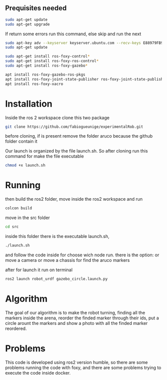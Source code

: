 ## Prequisites needed

``` bash
sudo apt-get update
sudo apt-get upgrade
```
If return some errors run this command, else skip and run the next
```bash
sudo apt-key adv --keyserver keyserver.ubuntu.com --recv-keys E88979FB9B30ACF2
sudo apt-get update
```

```bash
sudo apt-get install ros-foxy-control*
sudo apt-get install ros-foxy-ros-control*
sudo apt-get install ros-foxy-gazebo*
```

``` bash
apt install ros-foxy-gazebo-ros-pkgs
apt install ros-foxy-joint-state-publisher ros-foxy-joint-state-publisher-gui
apt install ros-foxy-xacro
```

# Installation 

Inside the ros 2 workspace clone this two package

```bash
git clone https://github.com/fabiogueunige/experimentalRob.git
```
before cloning, if is present remove the folder aruco because the github folder contain it

Our launch is organized by the file launch.sh. So after cloning run this command for make the file executable
```bash
chmod +x launch.sh
```

# Running 

then build the ros2 folder,
move inside the ros2 workspace and run
```bash
colcon build
```
move in the src folder 
```bash
cd src
```
inside this folder there is the executable launch.sh, 
```bash
./launch.sh
```
and follow the code inside for choose wich node run. there is the option: or move a camera or move a chassis for find the aruco markers


after for launch it run on terminal 
``` bash
ros2 launch robot_urdf gazebo_circle.launch.py
```

# Algorithm
The goal of our algorithm is to make the robot turning, finding all the markers inside the arena, reorder the finded marker through their ids, put a circle arount the markers and show a photo with all the finded marker reordered.

# Problems
This code is developed using ros2 version humble, so there are some problems running the code with foxy, and there are some problems trying to execute the code inside docker.




